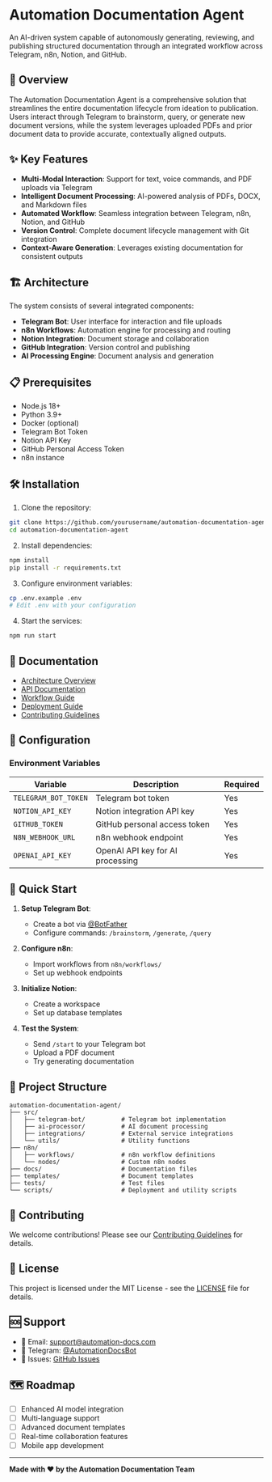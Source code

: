 # Automation Documentation Agent

An AI-driven system capable of autonomously generating, reviewing, and publishing structured documentation through an integrated workflow across Telegram, n8n, Notion, and GitHub.

## 🚀 Overview

The Automation Documentation Agent is a comprehensive solution that streamlines the entire documentation lifecycle from ideation to publication. Users interact through Telegram to brainstorm, query, or generate new document versions, while the system leverages uploaded PDFs and prior document data to provide accurate, contextually aligned outputs.

## ✨ Key Features

- **Multi-Modal Interaction**: Support for text, voice commands, and PDF uploads via Telegram
- **Intelligent Document Processing**: AI-powered analysis of PDFs, DOCX, and Markdown files
- **Automated Workflow**: Seamless integration between Telegram, n8n, Notion, and GitHub
- **Version Control**: Complete document lifecycle management with Git integration
- **Context-Aware Generation**: Leverages existing documentation for consistent outputs

## 🏗️ Architecture

The system consists of several integrated components:

- **Telegram Bot**: User interface for interaction and file uploads
- **n8n Workflows**: Automation engine for processing and routing
- **Notion Integration**: Document storage and collaboration
- **GitHub Integration**: Version control and publishing
- **AI Processing Engine**: Document analysis and generation

## 📋 Prerequisites

- Node.js 18+ 
- Python 3.9+
- Docker (optional)
- Telegram Bot Token
- Notion API Key
- GitHub Personal Access Token
- n8n instance

## 🛠️ Installation

1. Clone the repository:
```bash
git clone https://github.com/yourusername/automation-documentation-agent.git
cd automation-documentation-agent
```

2. Install dependencies:
```bash
npm install
pip install -r requirements.txt
```

3. Configure environment variables:
```bash
cp .env.example .env
# Edit .env with your configuration
```

4. Start the services:
```bash
npm run start
```

## 📖 Documentation

- [Architecture Overview](docs/architecture.md)
- [API Documentation](docs/api.md)
- [Workflow Guide](docs/workflows.md)
- [Deployment Guide](docs/deployment.md)
- [Contributing Guidelines](CONTRIBUTING.md)

## 🔧 Configuration

### Environment Variables

| Variable | Description | Required |
|----------|-------------|----------|
| `TELEGRAM_BOT_TOKEN` | Telegram bot token | Yes |
| `NOTION_API_KEY` | Notion integration API key | Yes |
| `GITHUB_TOKEN` | GitHub personal access token | Yes |
| `N8N_WEBHOOK_URL` | n8n webhook endpoint | Yes |
| `OPENAI_API_KEY` | OpenAI API key for AI processing | Yes |

## 🚀 Quick Start

1. **Setup Telegram Bot**:
   - Create a bot via [@BotFather](https://t.me/botfather)
   - Configure commands: `/brainstorm`, `/generate`, `/query`

2. **Configure n8n**:
   - Import workflows from `n8n/workflows/`
   - Set up webhook endpoints

3. **Initialize Notion**:
   - Create a workspace
   - Set up database templates

4. **Test the System**:
   - Send `/start` to your Telegram bot
   - Upload a PDF document
   - Try generating documentation

## 📁 Project Structure

```
automation-documentation-agent/
├── src/
│   ├── telegram-bot/          # Telegram bot implementation
│   ├── ai-processor/          # AI document processing
│   ├── integrations/          # External service integrations
│   └── utils/                 # Utility functions
├── n8n/
│   ├── workflows/             # n8n workflow definitions
│   └── nodes/                 # Custom n8n nodes
├── docs/                      # Documentation files
├── templates/                 # Document templates
├── tests/                     # Test files
└── scripts/                   # Deployment and utility scripts
```

## 🤝 Contributing

We welcome contributions! Please see our [Contributing Guidelines](CONTRIBUTING.md) for details.

## 📄 License

This project is licensed under the MIT License - see the [LICENSE](LICENSE) file for details.

## 🆘 Support

- 📧 Email: support@automation-docs.com
- 💬 Telegram: [@AutomationDocsBot](https://t.me/AutomationDocsBot)
- 🐛 Issues: [GitHub Issues](https://github.com/yourusername/automation-documentation-agent/issues)

## 🗺️ Roadmap

- [ ] Enhanced AI model integration
- [ ] Multi-language support
- [ ] Advanced document templates
- [ ] Real-time collaboration features
- [ ] Mobile app development

---

**Made with ❤️ by the Automation Documentation Team**
